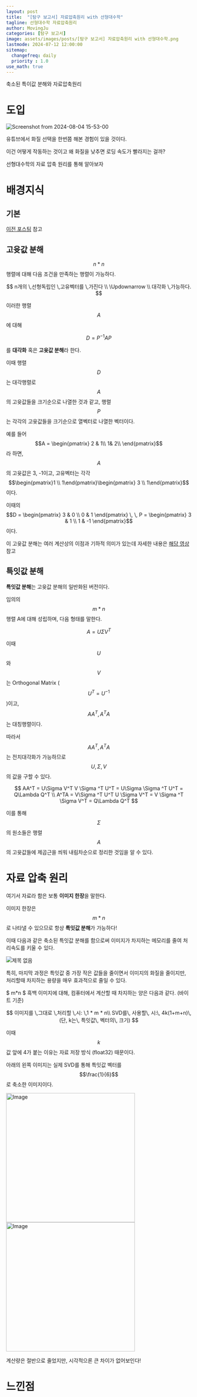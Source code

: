```yaml
---
layout: post
title:  "[탐구 보고서] 자료압축원리 with 선형대수학"
tagline: 선형대수학 자료압축원리
author: MovingJu
categories: [탐구 보고서]
image: assets/images/posts/[탐구 보고서] 자료압축원리 with 선형대수학.png
lastmode: 2024-07-12 12:00:00
sitemap:
  changefreq: daily
  priority : 1.0
use_math: true
---
```


축소된 특이값 분해와 자료압축원리

# 도입

![Screenshot from 2024-08-04 15-53-00](https://github.com/user-attachments/assets/57d4485d-1f74-48a2-959b-46ddd8379b0b)

유튜브에서 화질 선택을 한번쯤 해본 경험이 있을 것이다.

이건 어떻게 작동하는 것이고 왜 화질을 낮추면 로딩 속도가 빨라지는 걸까?

선형대수학의 자료 압축 원리를 통해 알아보자

# 배경지식

## 기본

[이전 포스팅](https://movingju.github.io/%ED%83%90%EA%B5%AC-%EB%B3%B4%EA%B3%A0%EC%84%9C-%EC%A3%BC%EC%B6%95%EC%A0%95%EB%A6%AC%EB%A1%9C-%EA%B8%B0%ED%95%98%EC%9D%98-%EC%9D%B4%EC%B0%A8%EA%B3%A1%EC%84%A0-%EC%8B%AC%ED%99%94%ED%95%98%EA%B8%B0/#%EB%B0%B0%EA%B2%BD%EC%A7%80%EC%8B%9D) 참고

## 고윳값 분해

$$
n*n
$$
행렬에 대해 다음 조건을 만족하는 행렬이 가능하다.

$$
n개의 \,선형독립인 \,고유벡터를 \,가진다 \\ \Updownarrow \\
대각화 \,가능하다.
$$

이러한 행렬 $$A$$에 대해

$$
D = P^{-1}AP
$$

를 **대각화** 혹은 **고윳값 분해**라 한다.

이때 행렬$$D$$는 대각행렬로 $$A$$의 고윳값들을 크기순으로 나열한 것과 같고, 행렬$$P$$는 각각의 고윳값들을 크기순으로 열벡터로 나열한 벡터이다.

예를 들어 $$A = \begin{pmatrix}
2 &  1\\
 1&  2\\
\end{pmatrix}$$ 라 하면, $$A$$의 고윳값은 3, -1이고, 고유벡터는 각각 $$\begin{pmatrix}1 \\ 1\end{pmatrix}\begin{pmatrix} 3 \\ 1\end{pmatrix}$$ 이다.

이때의 $$D = \begin{pmatrix} 3 & 0 \\ 0 & 1 \end{pmatrix} \, \, P = \begin{pmatrix} 3 & 1 \\ 1 & -1 \end{pmatrix}$$ 이다.

이 고윳값 분해는 여러 계산상의 이점과 기하적 의미가 있는데 자세한 내용은 [해당 영상](https://www.youtube.com/watch?v=PP9VQXKvSCY) 참고

## 특잇값 분해

**특잇값 분해**는 고윳값 분해의 일반화된 버전이다.

임의의 $$m*n$$행렬 A에 대해 성립하며, 다음 형태를 말한다.

$$
A = U\Sigma V^T
$$

이때 $$U$$와 $$V$$는 Orthogonal Matrix ($$U^{T} = U^{-1}$$)이고, $$AA^{T},\,A^{T}A$$ 는 대칭행렬이다.

따라서 $$AA^{T}, \, A^{T}A$$는 전치대각화가 가능하므로 $$U, \, \Sigma,\, V$$의 값을 구할 수 있다.

$$
AA^T = U\Sigma V^T V \Sigma ^T U^T = U\Sigma \Sigma ^T U^T = Q\Lambda Q^T \\
A^TA = V\Sigma ^T U^T U \Sigma V^T = V \Sigma ^T \Sigma V^T = Q\Lambda Q^T
$$

이를 통해 $$\Sigma$$의 원소들은 행렬 $$A$$의 고윳값들에 제곱근을 씌워 내림차순으로 정리한 것임을 알 수 있다.

# 자료 압축 원리

여기서 자료라 함은 보통 **이미지 한장**을 말한다.

이미지 한장은 $$m*n$$로 나타낼 수 있으므로 항상 **특잇값 분해**가 가능하다!

이때 다음과 같은 축소된 특잇값 분해를 함으로써 이미지가 차지하는 메모리를 줄여 처리속도를 키울 수 있다.

![제목 없음](https://github.com/user-attachments/assets/628ab334-fefc-40e6-b5dc-e862ca4bddf5)

특히, 마지막 과정은 특잇값 중 가장 작은 값들을 줄이면서 이미지의 화질을 줄이지만, 처리할때 차지하는 용량을 매우 효과적으로 줄일 수 있다.

$ m*n $ 흑백 이미지에 대해, 컴퓨터에서 계산할 때 차지하는 양은 다음과 같다. (바이트 기준)

$$
이미지를 \,그대로 \,처리할 \,시: \,1 * m * n\\
SVD를\, 사용할\, 시:\, 4k(1+m+n)\, (단, k는\, 특잇값\, 벡터의\, 크기)
$$

이때 $$k$$값 앞에 4가 붙는 이유는 자료 저장 방식 (float32) 때문이다.

아래의 왼쪽 이미지는 실제 SVD를 통해 특잇값 벡터를 $$\frac{1}{6}$$로 축소한 이미지이다.

<img src="https://github.com/user-attachments/assets/4928ef0d-912d-41e8-a128-99752052cf53" width="350" height="auto" alt="Image" style="display: inline-block; vertical-align: top;">
<img src="https://github.com/user-attachments/assets/08637b6d-33b7-43d3-86fb-d087441bbe94" width="350" height="auto" alt="Image" style="display: inline-block; vertical-align: top;">

계산량은 절반으로 줄었지만, 시각적으론 큰 차이가 없어보인다!

# 느낀점 

